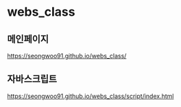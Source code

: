 # webs_class

## 메인페이지
https://seongwoo91.github.io/webs_class/

## 자바스크립트
https://seongwoo91.github.io/webs_class/script/index.html


